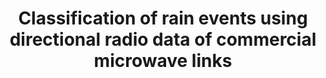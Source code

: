 ---
bibtexkey: "kovac2022classification"
title: "Classification of rain events using directional radio data of commercial microwave links"
collection: publications
permalink: /publications/classification_of_rain_events_using_directional_radio_data_of_commercial_microwave_links
year: 2022
short-venue: "IEEE COINS 2022"
venue-url: "https://ieeexplore.ieee.org/xpl/conhome/9854928/proceeding"
venue: "2022 IEEE International Conference on Omni-layer Intelligent Systems (COINS)"
paperurl: "/assets/files/kovac2022_classification_of_rain_events_using_directional_radio_data_of_commercial.pdf"
coauthors: ["Fabian Kovac", "Oliver Eigner", "Alexander Adrowitzer", "Hubert Schölnast", "Alexander Buchelt"]
---
